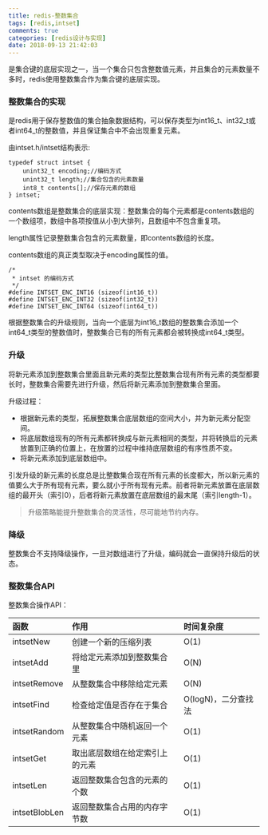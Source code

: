 ```yaml
---
title: redis-整数集合
tags: [redis,intset]
comments: true
categories: [redis设计与实现]
date: 2018-09-13 21:42:03
---
```

是集合键的底层实现之一，当一个集合只包含整数值元素，并且集合的元素数量不多时，redis使用整数集合作为集合键的底层实现。
### 整数集合的实现
是redis用于保存整数值的集合抽象数据结构，可以保存类型为int16_t、int32_t或者int64_t的整数值，并且保证集合中不会出现重复元素。

由intset.h/intset结构表示:

```
typedef struct intset {
	unint32_t encoding;//编码方式
	unint32_t length;//集合包含的元素数量
	int8_t contents[];//保存元素的数组
} intset;
```
contents数组是整数集合的底层实现：整数集合的每个元素都是contents数组的一个数组项，数组中各项按值从小到大排列，且数组中不包含重复项。

length属性记录整数集合包含的元素数量，即contents数组的长度。

contents数组的真正类型取决于encoding属性的值。

```
/*
 * intset 的编码方式
 */
#define INTSET_ENC_INT16 (sizeof(int16_t))
#define INTSET_ENC_INT32 (sizeof(int32_t))
#define INTSET_ENC_INT64 (sizeof(int64_t))
```

根据整数集合的升级规则，当向一个底层为int16_t数组的整数集合添加一个int64_t类型的整数值时，整数集合已有的所有元素都会被转换成int64_t类型。

### 升级
将新元素添加到整数集合里面且新元素的类型比整数集合现有所有元素的类型都要长时，整数集合需要先进行升级，然后将新元素添加到整数集合里面。

升级过程：

* 根据新元素的类型，拓展整数集合底层数组的空间大小，并为新元素分配空间。
* 将底层数组现有的所有元素都转换成与新元素相同的类型，并将转换后的元素放置到正确的位置上，在放置的过程中维持底层数组的有序性质不变。
* 将新元素添加到底层数组中。

引发升级的新元素的长度总是比整数集合现在所有元素的长度都大，所以新元素的值要么大于所有现有元素，要么就小于所有现有元素。前者将新元素放置在底层数组的最开头（索引0），后者将新元素放置在底层数组的最末尾（索引length-1）。

>升级策略能提升整数集合的灵活性，尽可能地节约内存。

### 降级
整数集合不支持降级操作，一旦对数组进行了升级，编码就会一直保持升级后的状态。

### 整数集合API
整数集合操作API：

函数 | 作用 | 时间复杂度
:- | :- | :-
intsetNew | 创建一个新的压缩列表 | O(1)
intsetAdd | 将给定元素添加到整数集合里 | O(N)
intsetRemove | 从整数集合中移除给定元素 | O(N)
intsetFind | 检查给定值是否存在于集合 | O(logN)，二分查找法
intsetRandom | 从整数集合中随机返回一个元素 | O(1)
intsetGet | 取出底层数组在给定索引上的元素 | O(1)
intsetLen | 返回整数集合包含的元素的个数 | O(1)
intsetBlobLen | 返回整数集合占用的内存字节数 | O(1)